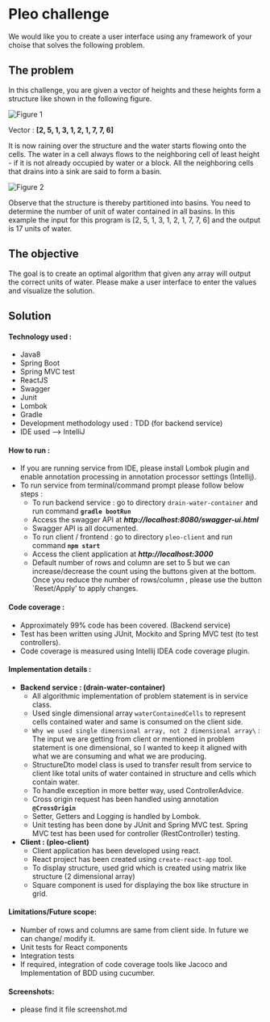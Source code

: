 # Pleo challenge

We would like you to create a user interface using any framework of your choise that solves the following problem.

## The problem

In this challenge, you are given a vector of heights and these heights form a structure like shown in the following figure.
 
![Figure 1](figure1.png)

Vector : **[2, 5, 1, 3, 1, 2, 1, 7, 7, 6]**
 
It is now raining over the structure and the water starts flowing onto the cells.  The water in a cell always flows to the neighboring cell of least height - if it is not already occupied by water or a block. All the neighboring cells that drains into a sink are said to form a basin. 
 
![Figure 2](figure1.2.png)
 
Observe that the structure is thereby partitioned into basins. You need to determine the number of unit of water contained in all basins. In this example the input for this program is [2, 5, 1, 3, 1, 2, 1, 7, 7, 6] and the output is 17 units of water.

## The objective

The goal is to create an optimal algorithm that given any array will output the correct units of water. Please make a user interface to enter the values and visualize the solution.

## Solution 

#### Technology used :
* Java8
* Spring Boot
* Spring MVC test
* ReactJS
* Swagger
* Junit
* Lombok
* Gradle
* Development methodology used : TDD (for backend service)
* IDE used --> IntelliJ

#### How to run :
* If you are running service from IDE, please install Lombok plugin and enable annotation processing in annotation processor settings (Intellij).
* To run service from terminal/command prompt please follow below steps :
    * To run backend service : go to directory `drain-water-container`  and run command **`gradle bootRun`**
    * Access the swagger API at _**http://localhost:8080/swagger-ui.html**_
    * Swagger API is all documented.
    * To run client / frontend : go to directory `pleo-client` and run command **`npm start`**
    * Access the client application at _**http://localhost:3000**_
    * Default number of rows and column are set to 5 but we can increase/decrease the count using the buttons given at the bottom. Once you reduce the number of rows/column , please use the button `Reset/Apply’ to apply changes. 

#### Code coverage :
* Approximately 99% code has been covered. (Backend service)
* Test has been written using JUnit, Mockito and Spring MVC test (to test controllers).
* Code coverage is measured using Intellij IDEA code coverage plugin.

#### Implementation details :
* **Backend service : (drain-water-container)**
    * All algorithmic implementation of problem statement is in service class.
    * Used single dimensional array `waterContainedCells` to represent cells contained water and same is consumed on the client side.
    * `Why we used single dimensional array, not 2 dimensional array\` : The input we are getting from client or mentioned in problem 
    statement is one dimensional, so I wanted to keep it aligned with what we are consuming and what we are producing.
    * StructureDto  model class is used to transfer result from service to client like total units of water contained in structure and cells which contain water.
    * To handle exception in more better way, used ControllerAdvice.
    * Cross origin request has been handled using annotation **`@CrossOrigin`**
    * Setter, Getters and Logging is handled by Lombok.
    * Unit testing has been done by JUnit and Spring MVC test. Spring MVC test has been used for controller (RestController) testing.
* **Client : (pleo-client)**
    * Client application has been developed using react. 
    * React project has been created using `create-react-app` tool.
    * To display structure, used grid which is created using matrix like structure (2 dimensional array)
    * Square component is used for displaying the box like structure in grid.

#### Limitations/Future scope:
* Number of rows and columns are same from client side. In future we can change/ modify it.
* Unit tests for React components
* Integration tests
* If required, integration of code coverage tools like Jacoco and Implementation of BDD using cucumber.

#### Screenshots: 
* please find it file screenshot.md
